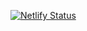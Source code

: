 [![Netlify Status](https://api.netlify.com/api/v1/badges/abf56a0d-3f80-4543-9c53-0acdabe7830d/deploy-status)](https://app.netlify.com/sites/memetv/deploys)

